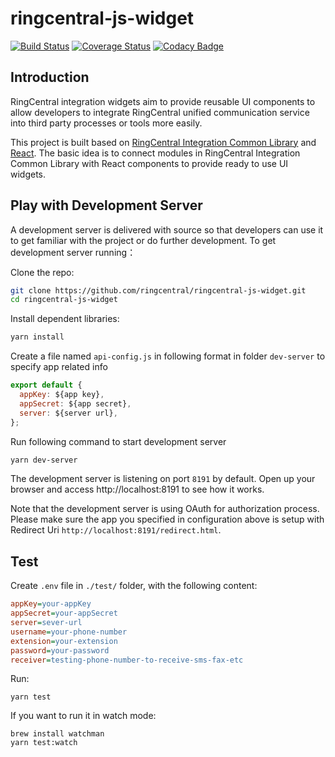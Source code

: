 # ringcentral-js-widget

[![Build Status](https://travis-ci.org/ringcentral/ringcentral-js-widget.svg?branch=master)](https://travis-ci.org/ringcentral/ringcentral-js-widget)
[![Coverage Status](https://coveralls.io/repos/github/ringcentral/ringcentral-js-widget/badge.svg?branch=master)](https://coveralls.io/github/ringcentral/ringcentral-js-widget?branch=master)
[![Codacy Badge](https://api.codacy.com/project/badge/Grade/81c5e5334eff454b9404b05b5c29e09b)](https://www.codacy.com/app/RingCentral/ringcentral-js-widget?utm_source=github.com&utm_medium=referral&utm_content=ringcentral/ringcentral-js-widget&utm_campaign=badger)


## Introduction

RingCentral integration widgets aim to provide reusable UI components to allow developers to integrate RingCentral unified communication service into third party processes or tools more easily.

This project is built based on [RingCentral Integration Common Library](https://www.npmjs.com/package/ringcentral-integration) and [React](https://facebook.github.io/react/). The basic idea is to connect modules in RingCentral Integration Common Library with React components to provide ready to use UI widgets.


## Play with Development Server

A development server is delivered with source so that developers can use it to get familiar with the project or do further development. To get development server running：

Clone the repo:

```bash
git clone https://github.com/ringcentral/ringcentral-js-widget.git
cd ringcentral-js-widget
```

Install dependent libraries:

```bash
yarn install
```

Create a file named `api-config.js` in following format in folder `dev-server` to specify app related info

```javascript
export default {
  appKey: ${app key},
  appSecret: ${app secret},
  server: ${server url},
};
```

Run following command to start development server

```bash
yarn dev-server
```

The development server is listening on port `8191` by default.
Open up your browser and access http://localhost:8191 to see how it works.

Note that the development server is using OAuth for authorization process.
Please make sure the app you specified in configuration above is setup with Redirect Uri `http://localhost:8191/redirect.html`.


## Test

Create `.env` file in `./test/` folder, with the following content:

```ini
appKey=your-appKey
appSecret=your-appSecret
server=sever-url
username=your-phone-number
extension=your-extension
password=your-password
receiver=testing-phone-number-to-receive-sms-fax-etc
```

Run:

```
yarn test
```

If you want to run it in watch mode:

```
brew install watchman
yarn test:watch
```
